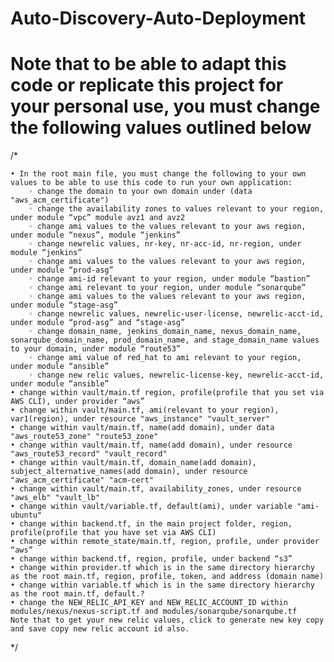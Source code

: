 

# Auto-Discovery-Auto-Deployment

# Note that to be able to adapt this code or replicate this project for your personal use, you must change the following values outlined below
/*

    • In the root main file, you must change the following to your own values to be able to use this code to run your own application: 
        ◦ change the domain to your own domain under (data "aws_acm_certificate") 
        ◦ change the availability zones to values relevant to your region, under module “vpc” module avz1 and avz2 
        ◦ change ami values to the values relevant to your aws region, under module “nexus”, module “jenkins” 
        ◦ change newrelic values, nr-key, nr-acc-id, nr-region, under module “jenkins” 
        ◦ change ami values to the values relevant to your aws region, under module “prod-asg” 
        ◦ change ami-id relevant to your region, under module “bastion” 
        ◦ change ami relevant to your region, under module “sonarqube” 
        ◦ change ami values to the values relevant to your aws region, under module “stage-asg” 
        ◦ change newrelic values, newrelic-user-license, newrelic-acct-id, under module “prod-asg” and “stage-asg” 
        ◦ change domain_name, jenkins_domain_name, nexus_domain_name, sonarqube_domain_name, prod_domain_name, and stage_domain_name values to your domain, under module “route53” 
        ◦ change ami value of red_hat to ami relevant to your region, under module “ansible” 
        ◦ change new relic values, newrelic-license-key, newrelic-acct-id, under module “ansible” 
    • change within vault/main.tf region, profile(profile that you set via AWS CLI), under provider “aws” 
    • change within vault/main.tf, ami(relevant to your region), var1(region), under resource "aws_instance" "vault_server" 
    • change within vault/main.tf, name(add domain), under data "aws_route53_zone" "route53_zone" 
    • change within vault/main.tf, name(add domain), under resource "aws_route53_record" "vault_record" 
    • change within vault/main.tf, domain_name(add domain), subject_alternative_names(add domain), under resource "aws_acm_certificate" "acm-cert" 
    • change within vault/main.tf, availability_zones, under resource "aws_elb" "vault_lb" 
    • change within vault/variable.tf, default(ami), under variable "ami-ubuntu" 
    • change within backend.tf, in the main project folder, region, profile(profile that you have set via AWS CLI) 
    • change within remote_state/main.tf, region, profile, under provider “aws” 
    • change within backend.tf, region, profile, under backend “s3” 
    • change within provider.tf which is in the same directory hierarchy as the root main.tf, region, profile, token, and address (domain name) 
    • change within variable.tf which is in the same directory hierarchy as the root main.tf, default.? 
    • change the NEW_RELIC_API_KEY and NEW_RELIC_ACCOUNT_ID within modules/nexus/nexus-script.tf and modules/sonarqube/sonarqube.tf 
    Note that to get your new relic values, click to generate new key copy and save copy new relic account id also.

*/